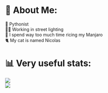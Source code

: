 # 💫 About Me:
🐍 Pythonist<br>👨‍🔧 Working in street lighting<br>🐧 I spend way too much time ricing my Manjaro<br>🐈‍  My cat is named Nicolas<br>

# 📊 Very useful stats:
![](https://github-readme-streak-stats.herokuapp.com/?user=mcxiv&theme=dark&hide_border=false)<br/>
![](https://github-readme-stats.vercel.app/api/top-langs/?username=mcxiv&theme=dark&hide_border=false&include_all_commits=false&count_private=true&layout=compact)
